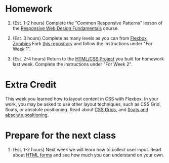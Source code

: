 # Homework

1. (Est. 1-2 hours) Complete the "Common Responsive Patterns" lesson of the [Responsive Web Design Fundamentals](https://www.udacity.com/course/responsive-web-design-fundamentals--ud893) course.

2. (Est. 3 hours) Complete as many levels as you can from [Flexbox Zombies](http://flexboxzombies.com/)
Fork [this repository](https://github.com/CodeYourFuture/html-css-project) and follow the instructions under "For Week 1".

3. (Est. 2-4 hours) Return to the [HTML/CSS Project](https://github.com/CodeYourFuture/html-css-project) you built for homework last week. Complete the instructions under "For Week 2".

# Extra Credit

This week you learned how to layout content in CSS with Flexbox. In your work, you may be asked to use other layout techniques, such as CSS Grid, floats, or absolute positioning. Read about [CSS Grids](https://css-tricks.com/snippets/css/complete-guide-grid/), and [floats and absolute positioning](http://learn.shayhowe.com/html-css/positioning-content/).

# Prepare for the next class

1. (Est. 1-2 hours) Next week we will learn how to collect user input. Read about [HTML forms](https://learn.shayhowe.com/html-css/building-forms/) and see how much you can understand on your own.
